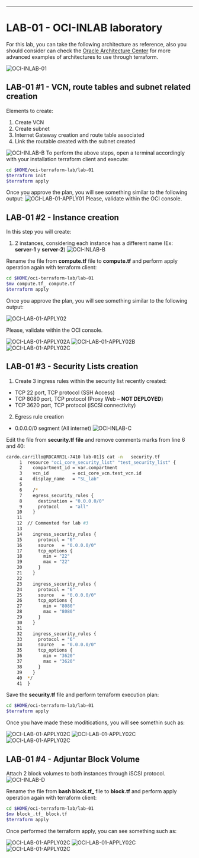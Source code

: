 ---
# LAB-01 - OCI-INLAB laboratory
For this lab, you can take the following architecture as reference, also you should consider 
can check the [Oracle Architecture Center](https://docs.oracle.com/solutions/?q=terraform&cType=reference-architectures&sort=date-desc&lang=en) for more advanced examples of architectures to use through terraform.

![OCI-INLAB-01](../img/lab-01/OCI-INLAB-01.png)

## LAB-01 #1 - VCN, route tables and subnet related creation
Elements to create:
1. Create VCN 
2. Create subnet
3. Internet Gateway creation and route table associated
4. Link the routable created with the subnet created

![OCI-INLAB-B](../img/inlab-01/OCI-INLAB-A.png)
To perform the above steps, open a terminal accordingly with your installation terraform client and execute:
```bash
cd $HOME/oci-terraform-lab/lab-01
$terraform init
$terraform apply
```
Once you approve the plan, you will see something similar to the following output:
![OCI-LAB-01-APPLY01](../img/inlab-01/OCI-LAB-01-APPLY01.png)
Please, validate within the OCI console.

## LAB-01 #2 - Instance creation
In this step you will create:
1. 2 instances, considering each instance has a different name (Ex: **server-1** y **server-2**)
![OCI-INLAB-B](../img/inlab-01/OCI-INLAB-B.png)

Rename the file from  **compute.tf** file  to **compute.tf** and perform apply operation again with terraform client:
```bash
cd $HOME/oci-terraform-lab/lab-01
$mv compute.tf_ compute.tf 
$terraform apply
```

Once you approve the plan, you will see something similar to the following output:

![OCI-LAB-01-APPLY02](../img/inlab-01/OCI-LAB-01-APPLY02.png)

Please, validate within the OCI console.

![OCI-LAB-01-APPLY02A](../img/inlab-01/OCI-LAB-01-APPLY02A.png)
![OCI-LAB-01-APPLY02B](../img/inlab-01/OCI-LAB-01-APPLY02B.png)
![OCI-LAB-01-APPLY02C](../img/inlab-01/OCI-LAB-01-APPLY02C.png)

## LAB-01 #3 - Security Lists creation
1. Create 3 ingress rules within the security list recently created: 
- TCP 22 port, TCP protocol (SSH Access)
- TCP 8080 port, TCP protocol (Proxy Web – **NOT DEPLOYED**)
- TCP 3620 port, TCP protocol (iSCSI connectivity)

2.  Egress rule creation 
- 0.0.0.0/0 segment (All internet) 
![OCI-INLAB-C](../img/inlab-01/OCI-INLAB-C.png)

Edit the file from  **security.tf file** and remove comments marks from line 6 and 40:
```bash
cardo.carrillo@RDCARRIL-7410 lab-01]$ cat -n   security.tf
     1  resource "oci_core_security_list" "test_security_list" {
     2    compartment_id = var.compartment
     3    vcn_id         = oci_core_vcn.test_vcn.id
     4    display_name   = "SL_lab"
     5
     6    /*
     7    egress_security_rules {
     8      destination = "0.0.0.0/0"
     9      protocol    = "all"
    10    }
    11
    12  // Commented for lab #3
    13
    14    ingress_security_rules {
    15      protocol = "6"
    16      source   = "0.0.0.0/0"
    17      tcp_options {
    18        min = "22"
    19        max = "22"
    20      }
    21    }
    22
    23    ingress_security_rules {
    24      protocol = "6"
    25      source   = "0.0.0.0/0"
    26      tcp_options {
    27        min = "8080"
    28        max = "8080"
    29      }
    30    }
    31
    32    ingress_security_rules {
    33      protocol = "6"
    34      source   = "0.0.0.0/0"
    35      tcp_options {
    36        min = "3620"
    37        max = "3620"
    38      }
    39    }
    40  */
    41  }
```
Save the **security.tf** file and perform terraform execution plan:
```bash
cd $HOME/oci-terraform-lab/lab-01
$terraform apply
```
Once you have made these moditications, you will see somethin such as:

![OCI-LAB-01-APPLY02C](../img/inlab-01/OCI-LAB-01-APPLY03.png)
![OCI-LAB-01-APPLY02C](../img/inlab-01/OCI-LAB-01-APPLY03A.png)
![OCI-LAB-01-APPLY02C](../img/inlab-01/OCI-LAB-01-APPLY03B.png)

## LAB-01 #4 - Adjuntar Block Volume
Attach 2 block volumes to both instances through iSCSI protocol.
![OCI-INLAB-D](../img/inlab-01/OCI-INLAB-D.png)

Rename the file from  **bash block.tf_** file  to **block.tf** and perform apply operation again with terraform client:
```bash
cd $HOME/oci-terraform-lab/lab-01
$mv block_.tf_ block.tf
$terraform apply
```
Once performed the terraform apply, you can see something such as:

![OCI-LAB-01-APPLY02C](../img/inlab-01/OCI-LAB-01-APPLY04.png)
![OCI-LAB-01-APPLY02C](../img/inlab-01/OCI-LAB-01-APPLY04A.png)
![OCI-LAB-01-APPLY02C](../img/inlab-01/OCI-LAB-01-APPLY04B.png)
